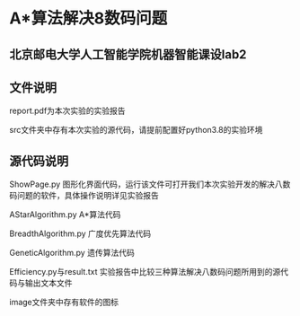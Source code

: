 #  A*算法解决8数码问题

## 北京邮电大学人工智能学院机器智能课设lab2 



## 文件说明

report.pdf为本次实验的实验报告

src文件夹中存有本次实验的源代码，请提前配置好python3.8的实验环境

## 源代码说明

ShowPage.py 图形化界面代码，运行该文件可打开我们本次实验开发的解决八数码问题的软件，具体操作说明详见实验报告

AStarAlgorithm.py A*算法代码

BreadthAlgorithm.py 广度优先算法代码

GeneticAlgorithm.py 遗传算法代码

Efficiency.py与result.txt 实验报告中比较三种算法解决八数码问题所用到的源代码与输出文本文件

image文件夹中存有软件的图标
